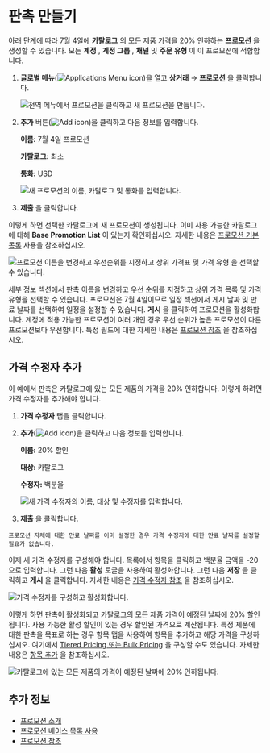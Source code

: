 # 판촉 만들기

아래 단계에 따라 7월 4일에 **카탈로그** 의 모든 제품 가격을 20% 인하하는 **프로모션** 을 생성할 수 있습니다. 모든 **계정** , **계정 그룹** , **채널** 및 **주문 유형** 이 이 프로모션에 적합합니다.

1. **글로벌 메뉴**(![Applications Menu icon](../../images/icon-applications-menu.png))을 열고 **상거래** &rarr; **프로모션** 을 클릭합니다.

   ![전역 메뉴에서 프로모션을 클릭하고 새 프로모션을 만듭니다.](./creating-a-promotion/images/01.png)

1. **추가** 버튼(![Add icon](../../images/icon-add.png))을 클릭하고 다음 정보를 입력합니다.

   **이름:** 7월 4일 프로모션

   **카탈로그:** 최소

   **통화:** USD

   ![새 프로모션의 이름, 카탈로그 및 통화를 입력합니다.](./creating-a-promotion/images/02.png)

1. **제출** 을 클릭합니다.

이렇게 하면 선택한 카탈로그에 새 프로모션이 생성됩니다. 이미 사용 가능한 카탈로그에 대해 **Base Promotion List** 이 있는지 확인하십시오. 자세한 내용은 [프로모션 기본 목록](./using-the-promotion-base-list.md) 사용을 참조하십시오.

![프로모션 이름을 변경하고 우선순위를 지정하고 **상위 가격표** 및 **가격 유형** 을 선택할 수 있습니다.](./creating-a-promotion/images/03.png)

세부 정보 섹션에서 판촉 이름을 변경하고 우선 순위를 지정하고 상위 가격 목록 및 가격 유형을 선택할 수 있습니다. 프로모션은 7월 4일이므로 일정 섹션에서 게시 날짜 및 만료 날짜를 선택하여 일정을 설정할 수 있습니다. **게시** 을 클릭하여 프로모션을 활성화합니다. 계정에 적용 가능한 프로모션이 여러 개인 경우 우선 순위가 높은 프로모션이 다른 프로모션보다 우선합니다. 특정 필드에 대한 자세한 내용은 [프로모션 참조](./promotions-reference.md) 을 참조하십시오.

## 가격 수정자 추가

이 예에서 판촉은 카탈로그에 있는 모든 제품의 가격을 20% 인하합니다. 이렇게 하려면 가격 수정자를 추가해야 합니다.

1. **가격 수정자** 탭을 클릭합니다.

1. **추가**(![Add icon](../../images/icon-add.png))을 클릭하고 다음 정보를 입력합니다.

   **이름:** 20% 할인

   **대상:** 카탈로그

   **수정자:** 백분율

   ![새 가격 수정자의 이름, 대상 및 수정자를 입력합니다.](./creating-a-promotion/images/04.png)

1. **제출** 을 클릭합니다.

```{note}
프로모션 자체에 대한 만료 날짜를 이미 설정한 경우 가격 수정자에 대한 만료 날짜를 설정할 필요가 없습니다.
```

이제 새 가격 수정자를 구성해야 합니다. 목록에서 항목을 클릭하고 백분율 금액을 -20으로 입력합니다. 그런 다음 **활성** 토글을 사용하여 활성화합니다. 그런 다음 **저장** 을 클릭하고 **게시** 을 클릭합니다. 자세한 내용은 [가격 수정자 참조](./promotions-reference.md#price-modifiers-reference) 을 참조하십시오.

![가격 수정자를 구성하고 활성화합니다.](./creating-a-promotion/images/05.png)

이렇게 하면 판촉이 활성화되고 카탈로그의 모든 제품 가격이 예정된 날짜에 20% 할인됩니다. 사용 가능한 활성 할인이 있는 경우 할인된 가격으로 계산됩니다. 특정 제품에 대한 판촉을 목표로 하는 경우 항목 탭을 사용하여 항목을 추가하고 해당 가격을 구성하십시오. 여기에서 [Tiered Pricing 또는 Bulk Pricing](./../using-price-tiers.md#bulk-pricing-vs-tier-pricing) 을 구성할 수도 있습니다. 자세한 내용은 [항목 추가](./using-the-promotion-base-list.md#adding-entries) 을 참조하십시오.

![카탈로그에 있는 모든 제품의 가격이 예정된 날짜에 20% 인하됩니다.](./creating-a-promotion/images/06.png)

## 추가 정보

* [프로모션 소개](./introduction-to-promotions.md)
* [프로모션 베이스 목록 사용](./using-the-promotion-base-list.md)
* [프로모션 참조](./promotions-reference.md)
